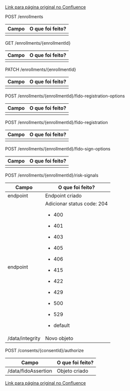 [Link para página original no Confluence](https://openfinancebrasil.atlassian.net/wiki/spaces/OF/pages/157450653)

POST /enrollments

| **Campo** | **O que foi feito?** |
| --- | --- |
|  |  |

 GET /enrollments/{enrollmentId}

| **Campo** | **O que foi feito?** |
| --- | --- |
|  |  |

 PATCH /enrollments/{enrollmentId}

| **Campo** | **O que foi feito?** |
| --- | --- |
|  |  |

 POST /enrollments/{enrollmentId}/fido-registration-options

| **Campo** | **O que foi feito?** |
| --- | --- |
|  |  |

 POST /enrollments/{enrollmentId}/fido-registration

| **Campo** | **O que foi feito?** |
| --- | --- |
|  |  |

 POST /enrollments/{enrollmentId}/fido-sign-options

| **Campo** | **O que foi feito?** |
| --- | --- |
|  |  |

 POST /enrollments/{enrollmentId}/risk-signals

| **Campo** | **O que foi feito?** |
| --- | --- |
| endpoint | Endpoint criado |
| endpoint | Adicionar status code: 204<br><ul><li><p>400</p></li><li><p>401</p></li><li><p>403</p></li><li><p>405</p></li><li><p>406</p></li><li><p>415</p></li><li><p>422</p></li><li><p>429</p></li><li><p>500</p></li><li><p>529</p></li><li><p>default </p></li></ul> |
| /data/integrity | Novo objeto |

 POST /consents/{consentId}/authorize

| **Campo** | **O que foi feito?** |
| --- | --- |
| /data/fidoAssertion | Objeto criado |

[Link para página original no Confluence](https://openfinancebrasil.atlassian.net/wiki/spaces/OF/pages/157450653)